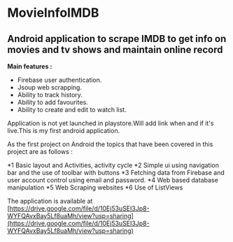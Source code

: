 # MovieInfoIMDB

## Android application to scrape IMDB to get info on movies and tv shows and maintain online record

**Main features :**
* Firebase user authentication.
* Jsoup web scrapping.
* Ability to track history.
* Ability to add favourites.
* Ability to create and edit to watch list.

Application is not yet launched in playstore.Will add link when and if it's live.This is my first android application.

As the first project on Android the topics that have been covered in this project are as follows :

*1 Basic layout and Activities, activity cycle
*2 Simple ui using navigation bar and the use of toolbar with buttons
*3 Fetching data from Firebase and user account control using email and password.
*4 Web based database manipulation
*5 Web Scraping websites
*6 Use of ListViews

The application is available at [https://drive.google.com/file/d/10Ej53uSEI3Jp8-WYFQAvxBay5Lf8uaMh/view?usp=sharing](https://drive.google.com/file/d/10Ej53uSEI3Jp8-WYFQAvxBay5Lf8uaMh/view?usp=sharing)
